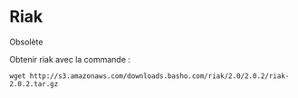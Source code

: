 # Riak

Obsolète

Obtenir riak avec la commande :

```
wget http://s3.amazonaws.com/downloads.basho.com/riak/2.0/2.0.2/riak-2.0.2.tar.gz
```
